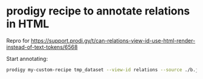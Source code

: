 # prodigy recipe to annotate relations in HTML 

Repro for https://support.prodi.gy/t/can-relations-view-id-use-html-render-instead-of-text-tokens/6568 

Start annotating:

```bash
prodigy my-custom-recipe tmp_dataset --view-id relations --source ./b.jsonl -F recipe.py
```
